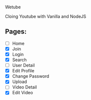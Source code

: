 Wetube

Cloing Youtube with Vanilla and NodeJS


 ## Pages:

 - [ ] Home
 - [x] Join
 - [x] Login
 - [x] Search
 - [ ] User Detail
 - [x] Edit Profile
 - [x] Change Password
 - [x] Upload
 - [ ] Video Detail
 - [x] Edit Video